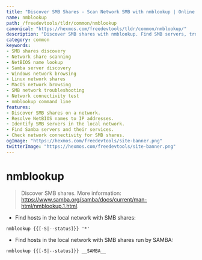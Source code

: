 ```yaml
---
title: "Discover SMB Shares - Scan Network SMB with nmblookup | Online Free DevTools by Hexmos"
name: nmblookup
path: /freedevtools/tldr/common/nmblookup
canonical: "https://hexmos.com/freedevtools/tldr/common/nmblookup/"
description: "Discover SMB shares with nmblookup. Find SMB servers, troubleshoot network connections and verify NetBIOS names. Free online tool, no registration required."
category: common
keywords:
- SMB shares discovery
- Network share scanning
- NetBIOS name lookup
- Samba server discovery
- Windows network browsing
- Linux network shares
- MacOS network browsing
- SMB network troubleshooting
- Network connectivity test
- nmblookup command line
features:
- Discover SMB shares on a network.
- Resolve NetBIOS names to IP addresses.
- Identify SMB servers in the local network.
- Find Samba servers and their services.
- Check network connectivity for SMB shares.
ogImage: "https://hexmos.com/freedevtools/site-banner.png"
twitterImage: "https://hexmos.com/freedevtools/site-banner.png"
---
```


# nmblookup

> Discover SMB shares.
> More information: <https://www.samba.org/samba/docs/current/man-html/nmblookup.1.html>.

- Find hosts in the local network with SMB shares:

`nmblookup {{[-S|--status]}} '*'`

- Find hosts in the local network with SMB shares run by SAMBA:

`nmblookup {{[-S|--status]}} __SAMBA__`

